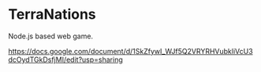 # TerraNations
Node.js based web game.

https://docs.google.com/document/d/1SkZfywI_WJf5Q2VRYRHVubkliVcU3dcOydTGkDsfjMI/edit?usp=sharing
